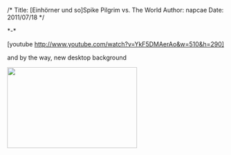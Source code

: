 /*
Title: [Einhörner und so]Spike Pilgrim vs. The World
Author: napcae
Date: 2011/07/18
*/

\*-\*

[youtube http://www.youtube.com/watch?v=YkF5DMAerAo&w=510&h=290]

and by the way, new desktop background

[<img src="http://napcae.files.wordpress.com/2011/07/bildschirmfoto-2011-07-18-um-13-51-04.png?w=300" alt="" title="Bildschirmfoto 2011-07-18 um 13.51.04" width="300" height="187" class="aligncenter size-medium wp-image-261" />][1]

 [1]: http://napcae.files.wordpress.com/2011/07/bildschirmfoto-2011-07-18-um-13-51-04.png